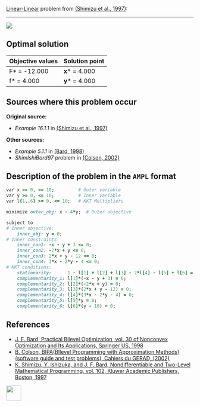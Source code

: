 [Linear-Linear](/BASBLib/LP-LP-problems) problem from [(Shimizu et al., 1997)][Shimizu et al., 1997]:

---

![](https://github.com/basblsolver/BASBLib/wiki/images/sib_1997_02_eq.jpg)

## Optimal solution

Objective values   | Solution point          |
------------------ | ----------------------- |
F* = -12.000       | __x__* = 4.000          |
f* = 4.000         | __y__* = 4.000          |

## Sources where this problem occur

__Original source:__

 - _Example 16.1.1_ in [(Shimizu et al., 1997)][Shimizu et al., 1997]

__Other sources:__

 - _Example 5.1.1_ in [(Bard, 1998)][Bard, 1998]
 - _ShimIshiBard97_ problem in [(Colson, 2002)][Colson, 2002]

## Description of the problem in the `AMPL` format

```ruby
var x >= 0, <= 10;         # Outer variable
var y >= 0, <= 10;         # Inner variable
var l{1..6} >= 0, <= 10;   # KKT Multipliers

minimize outer_obj: x - 4*y;  # Outer objective

subject to
# Inner objective:
    inner_obj: y = 0;
# Inner constraints
    inner_con1: -x - y + 3 <= 0;
    inner_con2: -2*x + y <= 0;
    inner_con3: 2*x + y - 12 <= 0;
    inner_con4: 3*x - 2*y - 4 <= 0;
# KKT conditions:
    stationarity:      1 - l[1] + l[2] + l[3] - 2*l[4] - l[5] + l[6] = 0;
    complementarity_1: l[1]*(-x - y + 3) = 0;
    complementarity_2: l[2]*(-2*x + y) = 0;
    complementarity_3: l[3]*(2*x + y - 12) = 0;
    complementarity_4: l[4]*(3*x - 2*y - 4) = 0;
    complementarity_5: l[5]*y = 0;
    complementarity_6: l[6]*(y - 10) = 0;
```

##  References

 - [J. F. Bard, Practical Bilevel Optimization, vol. 30 of Nonconvex Optimization and Its Applications, Springer US, 1998](https://doi.org/10.1007/978-1-4757-2836-1)
 - [B. Colson, BIPA(BIlevel Programming with Approximation Methods)(software guide and test problems), Cahiers du GERAD, (2002)](https://www.gerad.ca/en/papers/G-2002-37/view)
 - [K. Shimizu, Y. Ishizuka, and J. F. Bard, Nondifferentiable and Two-Level Mathematical Programming, vol. 102, Kluwer Academic Publishers, Boston, 1997](https://doi.org/10.1016/S0377-2217(97)00228-2)

[<img src="http://www.interupgrade.com/images/pfeil-backbutton.png" width="40" height="40">](/BASBLib/LP-LP-problems "Back to summary of LP-LP problems")

[Bard, 1998]: https://doi.org/10.1007/978-1-4757-2836-1
[Colson, 2002]: https://www.gerad.ca/en/papers/G-2002-37/view
[Shimizu et al., 1997]: https://doi.org/10.1016/S0377-2217(97)00228-2
